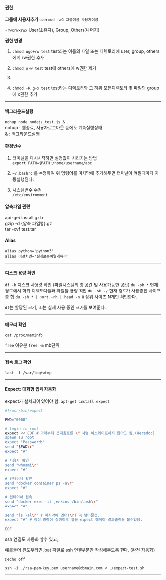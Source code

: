  
#### 권한 

**그룹에 사용자추가**
`usermod -aG 그룹이름 사용자이름`

`-rwxrwxrwx` 
User(소유자), Group, Others(나머지)

**권한 변경**
1. `chmod ugo+rw test` 
test라는 이름의 파일 또는 디렉토리에 user, group, others에게 rw권한 추가

2. `chmod o-w test` test에 others에 w권한 제거
3. 
4. `chmod -R g+x test`
test라는 디렉토리와 그 하위 모든디렉토리 및 파일의 group에 x권한 추가

---

#### 백그라운드실행
`nohup node nodejs_test.js &`  
nohup : 쉘종료, 사용자로그아웃 등에도 계속실행상태  
& : 백그라운드실행  
#### 환경변수  
1. 터미널을 다시시작하면 설정값이 사라지는 방법  
`export PATH=$PATH:/home/username/abc`  

2. `~/.bashrc` 를 수정하여 위 명령어를 마지막에 추가해두면 터미널이 켜질때마다 자동실행된다.  

3. 시스템변수 수정  
`/etc/environment`  

#### 압축파일 관련  
apt-get install gzip  
gzip -d {압축 파일명}.gz  
tar -xvf test.tar  

#### Alias
`alias python='python3'`  
`alias 이걸치면='실제로는이렇게해라'`  

---
#### 디스크 용량 확인 

`df -h` 디스크 사용량 확인 (파일시스템의 총 공간 및 사용가능한 공간)
`du -sh *` 현재 경로에서 하위 디렉토리들과 파일들 용량 확인
`du -sh ./` 현재 경로가 사용중인 사이즈 총 합
`du -sh * | sort -rh | head -n N` 상위 사이즈 N개만 확인한다.

`df`는 할당된 크기, `du`는 실제 사용 중인 크기를 보여준다.

---

#### 메모리 확인

`cat /proc/meminfo`

`free` 여유분
`free -m` mb단위


---
#### 접속 로그 확인
`last -f /var/log/wtmp`

---
#### Expect: 대화형 입력 자동화

expect가 설치되어 있어야 함.
`apt-get install expect` 

```expect-test.sh
#!/usr/bin/expect

PWD="0000"

# login to root
expect << EOF # 아래부터 큰따옴표를 \" 처럼 이스케이프하지 않아도 됨.(Heredoc)
spawn su root
expect "Password:"
send "$PWD\r"
expect "#"

# 사용자 확인
send "whoami\r"
expect "#"

# 컨테이너 확인
send "docker container ps -a\r"
expect "#"

# 컨테이너 접속
send "docker exec -it jenkins /bin/bash\r"
expect "#"
  
send "ls -al\r" # 마지막에 엔터(\r) 꼭 넣어줄것.
expect "#" # 항상 명령어 실행이후 쉘을 expect 해줘야 결과출력을 볼수있음.
  
EOF
```
ssh 연결도 자동화 할수 있고,

예를들어 윈도우라면 .bat 파일로 ssh 연결부분만 작성해주도록 한다. (완전 자동화)
```batch
@echo off

ssh -i ./rsa-pem-key.pem username@domain.com < ./expect-test.sh
```

---
